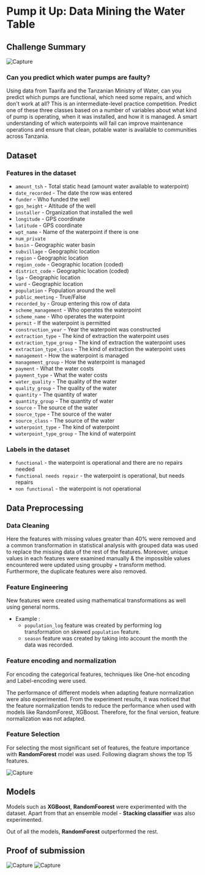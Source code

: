 # Pump it Up: Data Mining the Water Table

## Challenge Summary
![Capture](https://user-images.githubusercontent.com/47135592/133779220-3ccdc9c5-b3ce-49d7-aad8-c1c33a99a716.PNG)
### Can you predict which water pumps are faulty?

Using data from Taarifa and the Tanzanian Ministry of Water, can you predict which pumps are functional, which need some repairs, and which don't work at all? This is an intermediate-level practice competition. Predict one of these three classes based on a number of variables about what kind of pump is operating, when it was installed, and how it is managed. A smart understanding of which waterpoints will fail can improve maintenance operations and ensure that clean, potable water is available to communities across Tanzania.

## Dataset 
### Features in the dataset
* ```amount_tsh``` - Total static head (amount water available to waterpoint)
* ```date_recorded``` - The date the row was entered
* ```funder``` - Who funded the well
* ```gps_height``` - Altitude of the well
* ```installer``` - Organization that installed the well
* ```longitude``` - GPS coordinate
* ```latitude``` - GPS coordinate
* ```wpt_name``` - Name of the waterpoint if there is one
* ```num_private``` 
* ```basin``` - Geographic water basin
* ```subvillage``` - Geographic location
* ```region``` - Geographic location
* ```region_code``` - Geographic location (coded)
* ```district_code``` - Geographic location (coded)
* ```lga``` - Geographic location
* ```ward``` - Geographic location
* ```population``` - Population around the well
* ```public_meeting``` - True/False
* ```recorded_by``` - Group entering this row of data
* ```scheme_management``` - Who operates the waterpoint
* ```scheme_name``` - Who operates the waterpoint
* ```permit``` - If the waterpoint is permitted
* ```construction_year``` - Year the waterpoint was constructed
* ```extraction_type``` - The kind of extraction the waterpoint uses
* ```extraction_type_group``` - The kind of extraction the waterpoint uses
* ```extraction_type_class``` - The kind of extraction the waterpoint uses
* ```management``` - How the waterpoint is managed
* ```management_group``` - How the waterpoint is managed
* ```payment``` - What the water costs
* ```payment_type``` - What the water costs
* ```water_quality``` - The quality of the water
* ```quality_group``` - The quality of the water
* ```quantity``` - The quantity of water
* ```quantity_group``` - The quantity of water
* ```source``` - The source of the water
* ```source_type``` - The source of the water
* ```source_class``` - The source of the water
* ```waterpoint_type``` - The kind of waterpoint
* ```waterpoint_type_group``` - The kind of waterpoint

### Labels in the dataset
* ```functional``` - the waterpoint is operational and there are no repairs needed
* ```functional needs repair``` - the waterpoint is operational, but needs repairs
* ```non functional``` - the waterpoint is not operational

## Data Preprocessing 

### Data Cleaning

Here the features with missing values greater than 40% were removed and a common transformation in statistical analysis with grouped data was used to replace the missing data of the rest of the features. Moreover, unique values in each features were examined manually & the impossible values encountered were updated using groupby + transform method. Furthermore, the duplicate features were also removed.


### Feature Engineering 

New features were created using mathematical transformations as well using general norms.
* Example : 
    - ```population_log``` feature was created by performing log transformation on skewed ```population``` feature.
    -  ```season``` feature was created by taking into account the month the data was recorded.


### Feature encoding and normalization

For encoding the categorical features, techniques like One-hot encoding and Label-encoding were used. 

The performance of different models when adapting feature normalization were also experimented. From the experiment results, it was noticed that the feature normalization tends to reduce the performance when used with models like RandomForest, XGBoost. Therefore, for the final version, feature normalization was not adapted.


### Feature Selection

For selecting the most significant set of features, the feature importance with **RandomForest** model was used.
Following diagram shows the top 15 features.

![Capture](https://user-images.githubusercontent.com/47135592/133787081-8c64292c-85d3-495f-8081-99cec085c528.PNG)


## Models

Models such as **XGBoost**, **RandomFoorest** were experimented with the dataset. Apart from that an ensemble model - **Stacking classifier** was also experimented.

Out of all the models, **RandomForest** outperformed the rest. 

## Proof of submission

![Capture](https://user-images.githubusercontent.com/47135592/133778709-03a45e8b-798b-4278-960c-7a829c6cbc29.PNG)
![Capture](https://user-images.githubusercontent.com/47135592/133778862-c7f8ad57-2c69-4f78-a4ef-ae26ab8f49a6.PNG)
